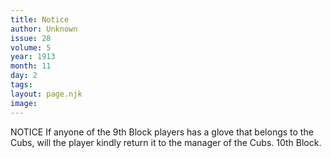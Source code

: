 ```yaml
---
title: Notice
author: Unknown
issue: 28
volume: 5
year: 1913
month: 11
day: 2
tags:
layout: page.njk
image:
---
```

NOTICE    If anyone of the 9th Block players has a glove that belongs to the Cubs, will the player kindly return it to the manager of the Cubs. 10th Block. 
